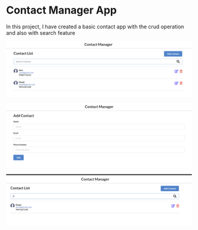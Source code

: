 # Contact Manager App

In this project, I have created a basic contact app with the crud operation and also with search feature

![Alt text](<Screenshot 2023-12-28 174215.png>)

![Alt text](<Screenshot 2023-12-28 173943.png>)

![Alt text](<Screenshot 2023-12-28 174034.png>)